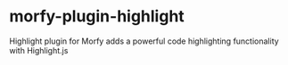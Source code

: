 # morfy-plugin-highlight
Highlight plugin for Morfy adds a powerful code highlighting functionality with Highlight.js
